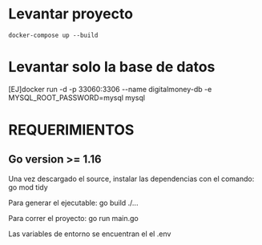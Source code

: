 # Levantar proyecto
`docker-compose up --build`

# Levantar solo la base de datos

[EJ]docker run -d -p 33060:3306 --name digitalmoney-db -e MYSQL_ROOT_PASSWORD=mysql mysql



# REQUERIMIENTOS

## Go version >= 1.16

Una vez descargado el source, instalar las dependencias con el comando:
go mod tidy

Para generar el ejecutable:
go build ./...

Para correr el proyecto:
go run main.go

Las variables de entorno se encuentran el el .env
